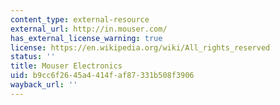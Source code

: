 ```yaml
---
content_type: external-resource
external_url: http://in.mouser.com/
has_external_license_warning: true
license: https://en.wikipedia.org/wiki/All_rights_reserved
status: ''
title: Mouser Electronics
uid: b9cc6f26-45a4-414f-af87-331b508f3906
wayback_url: ''
---
```

